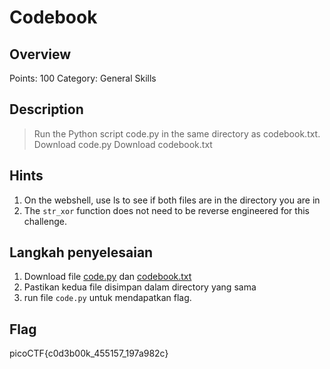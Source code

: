 # Codebook

## Overview

Points: 100
Category: General Skills

## Description

> Run the Python script code.py in the same directory as codebook.txt.
Download code.py
Download codebook.txt

## Hints

1. On the webshell, use ls to see if both files are in the directory you are in
2. The `str_xor` function does not need to be reverse engineered for this challenge.

## Langkah penyelesaian
1. Download file [code.py](https://artifacts.picoctf.net/c/3/code.py) dan [codebook.txt](https://artifacts.picoctf.net/c/3/codebook.txt)
2. Pastikan kedua file disimpan dalam directory yang sama
3. run file `code.py` untuk mendapatkan flag.

## Flag

picoCTF{c0d3b00k_455157_197a982c}
